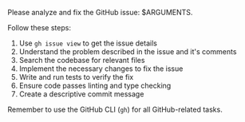 Please analyze and fix the GitHub issue: $ARGUMENTS.

Follow these steps:

1. Use `gh issue view` to get the issue details
2. Understand the problem described in the issue and it's comments
3. Search the codebase for relevant files
4. Implement the necessary changes to fix the issue
5. Write and run tests to verify the fix
6. Ensure code passes linting and type checking
7. Create a descriptive commit message

Remember to use the GitHub CLI (`gh`) for all GitHub-related tasks.

